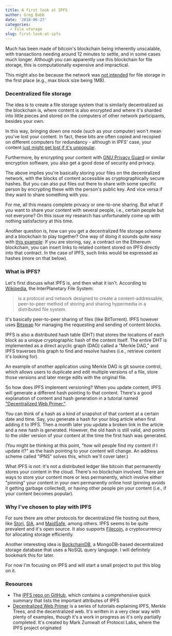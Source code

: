 ```yaml
---
title: A first look at IPFS
author: Greg Babb
date: '2018-06-27'
categories:
  - File storage
slug: first-look-at-ipfs
---
```


Much has been made of bitcoin's blockchain being inherently unscalable, with transactions needing around 12 minutes to settle, and in some cases much longer. Although you can apparently use this blockchain for file storage, this is computationally expensive and impractical.

This might also be because the network was [not intended](https://bitcoin.stackexchange.com/questions/32253/how-does-a-blockchain-store-any-data) for file storage in the first place (e.g., max block size being 1MB).

### Decentralized file storage

The idea is to create a file storage system that is similarly decentralized as the blockchain is, where content is also encrypted and where it's sharded into little pieces and stored on the computers of other network participants, besides your own.

In this way, bringing down one node (such as your computer) won't mean you've lost your content. In fact, these bits are often copied and recopied on different computers for redundancy - although in IPFS' case, your content [just might get lost if it's unpopular](https://groups.google.com/forum/#!topic/ipfs-users/J0ns9RVzQi4).

Furthermore, by encrypting your content with [GNU Privacy Guard](https://en.wikipedia.org/wiki/GNU_Privacy_Guard) or similar encryption software, you also get a good dose of security and privacy.

The above implies you're basically storing your files on the decentralized network, with the blocks of content accessible as cryptographically secure hashes. But you can also put files out there to share with some specific person by encrypting these with the person's public key. And vice versa if they want to share something with you.

For me, all this means complete privacy or one-to-one sharing. But what if you want to share your content with several people, i.e., certain people but not everyone? On this issue my research has unfortunately come up with nothing satisfactory at this time.

Another question is, how can you get a decentralized file storage scheme and a blockchain to play together? One way of doing it sounds quite easy with [this example](https://ethereum.stackexchange.com/questions/7664/how-can-we-integrate-ipfs-with-ethereum-in-dapps): If you are storing, say, a contract on the Ethereum blockchain, you can insert links to related content stored on IPFS directly into that contract. In the case of IPFS, such links would be expressed as hashes (more on that below).

### What is IPFS?

Let's first discuss what IPFS is, and then what it isn't. According to [Wikipedia](https://en.wikipedia.org/wiki/InterPlanetary_File_System), the InterPlanetary File System:

> is a protocol and network designed to create a content-addressable, peer-to-peer method of storing and sharing hypermedia in a distributed file system.

It's basically peer-to-peer sharing of files (like BitTorrent). IPFS however uses [Bitswap](https://github.com/ipfs/specs/tree/master/bitswap) for managing the requesting and sending of content blocks.

IPFS is also a distributed hash table (DHT) that stores the locations of each block as a unique cryptographic hash of the content itself. The entire DHT is implemented as a direct acyclic graph (DAG) called a "Merkle DAG," and IPFS traverses this graph to find and resolve hashes (i.e., retrieve content it's looking for).

An example of another application using Merkle DAG is git source control, which allows users to duplicate and edit multiple versions of a file, store those versions and later merge edits with the original file.

So how does IPFS implement versioning? When you update content, IPFS will generate a different hash pointing to that content. There's a good explanation of content and hash generation in a tutorial named ["Decentralized Web Primer."](https://flyingzumwalt.gitbooks.io/decentralized-web-primer/content/files-on-ipfs/lessons/add-and-retrieve-file-content.html).

You can think of a hash as a kind of snapshot of that content at a certain date and time. Say, you generate a hash for your blog article when first adding it to IPFS. Then a month later you update a broken link in the article and a new hash is generated. However, the old hash is still valid, and points to the older version of your content at the time the first hash was generated.

(You might be thinking at this point, "how will people find my content if I update it?" as the hash pointing to your content will change. An address scheme called "IPNS" solves this, which we'll cover later.)

What IPFS is not: it's not a distributed ledger like bitcoin that permanently stores your content in the cloud. There's no blockchain involved. There are ways to store your content more or less permanently, which involve either "pinning" your content in your own permanently online host (pinning avoids it getting garbage collected), or having other people pin your content (i.e., if your content becomes popular).

### Why I've chosen to play with IPFS

For sure there are other protocols for decentralized file hosting out there, like [Storj](https://storj.io/), [SIA](https://sia.tech/), and [MaidSafe](https://maidsafe.net/), among others. IPFS seems to be quite prevalent and it's open source. It also supports [Filecoin](https://filecoin.io/), a cryptocurrency for allocating storage efficiently.

Another interesting idea is [BockchainDB](https://www.bigchaindb.com/), a MongoDB-based decentralized storage database that uses a NoSQL query language. I will definitely bookmark this for later.

For now I'm focusing on IPFS and will start a small project to put this blog on it.


### Resources

- The [IPFS repo on GitHub](https://github.com/ipfs/ipfs), which contains a comprehensive quick summary that lists the important attributes of IPFS
- [Decentralized Web Primer](https://legacy.gitbook.com/book/flyingzumwalt/decentralized-web-primer/details) is a series of tutorials explaining IPFS, Merkle Trees, and the decentralized web. It's written in a very clear way with plenty of examples, though it's a work in progress as it's only partially completed. It's created by Mark Zumwalt of Protocol Labs, where the IPFS project originated
